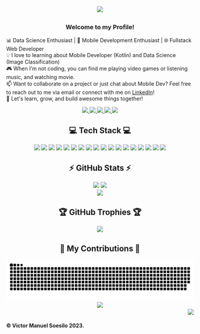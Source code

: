 <h1 align="center">
    <img src="https://readme-typing-svg.herokuapp.com/?font=Righteous&size=35&center=true&vCenter=true&width=500&height=70&duration=4000&lines=Hi+There!+👋;+I'm+Victor+Manuel+Soesilo!;+You+made+it,+here!😎" />
</h1>

<h3 align="center">Welcome to my Profile!</h3>

📊 Data Science Enthusiast | 📱 Mobile Development Enthusiast | 🌐 Fullstack Web Developer<br>
💡 I love to learning about Mobile Developer (Kotlin) and Data Science (Image Classification)<br>
🎮 When I'm not coding, you can find me playing video games or listening music, and watching movie.<br>
📫 Want to collaborate on a project or just chat about Mobile Dev? Feel free to reach out to me via email or connect with me on [LinkedIn](https://www.linkedin.com/in/victor-manuel-soesilo-7915721b5/)!<br>
🚀 Let's learn, grow, and build awesome things together!

<div align="center"> 
  <a href="mailto:vmanuels0083@gmail.com">
    <img src="https://img.shields.io/badge/Gmail-333333?logo=gmail&logoColor=white" />
  </a>
  <a href="https://instagram.com/victor_livan" target="_blank">
    <img src="https://img.shields.io/badge/Instagram-%23E4405F.svg?logo=Instagram&logoColor=white" target="_blank" />
  </a>
  <a href="https://www.linkedin.com/in/victor-manuel-soesilo-7915721b5/" target="_blank">
    <img src="https://img.shields.io/badge/LinkedIn-%230077B5.svg?logo=linkedin&logoColor=white" target="_blank" />
  </a>
  <a href="https://facebook.com/livan.soesilo" target="_blank">
    <img src="https://img.shields.io/badge/Facebook-%231877F2.svg?logo=Facebook&logoColor=white" target="_blank" />
  </a>
    <a href="https://discord.gg/317725744820256768" target="_blank">
    <img src="https://img.shields.io/badge/Discord-%237289DA.svg?logo=discord&logoColor=white" target="_blank" />
  </a>
</div>

<h2 align="center">💻 Tech Stack 💻 </h2>
<div align="center">
    <img src="https://img.shields.io/badge/css3-%231572B6.svg?style=flat&logo=css3&logoColor=white">
    <img src="https://img.shields.io/badge/php-%23777BB4.svg?style=flat&logo=php&logoColor=white">
    <img src="https://img.shields.io/badge/kotlin-%230095D5.svg?style=flat&logo=kotlin&logoColor=white">
    <img src="https://img.shields.io/badge/html5-%23E34F26.svg?style=flat&logo=html5&logoColor=white">
    <img src="https://img.shields.io/badge/laravel-%23FF2D20.svg?style=flat&logo=laravel&logoColor=white">
    <img src="https://img.shields.io/badge/javascript-%23323330.svg?style=flat&logo=javascript&logoColor=%23F7DF1E">
    <img src="https://img.shields.io/badge/python-3670A0?style=flat&logo=python&logoColor=ffdd54">
    <img src="https://img.shields.io/badge/mysql-%2300f.svg?style=flat&logo=mysql&logoColor=white">
    <img src="https://img.shields.io/badge/figma-%23F24E1E.svg?style=flat&logo=figma&logoColor=white">
    <img src="https://img.shields.io/badge/angular-%23DD0031.svg?style=flat&logo=angular&logoColor=white">
    <img src="https://img.shields.io/badge/Anaconda-%2344A833.svg?style=flat&logo=anaconda&logoColor=white">
    <img src="https://img.shields.io/badge/bootstrap-%23563D7C.svg?style=flat&logo=bootstrap&logoColor=white">
    <img src="https://img.shields.io/badge/android-%2320232a.svg?style=flat&logo=android&logoColor=%a4c639">
    <img src="https://img.shields.io/badge/sqlite-%2307405e.svg?style=flat&logo=sqlite&logoColor=white">
    <img src="https://img.shields.io/badge/Canva-%2300C4CC.svg?style=flat&logo=Canva&logoColor=white">
    <img src="https://img.shields.io/badge/Adobe%20Premiere%20Pro-9999FF.svg?style=flat&logo=Adobe%20Premiere%20Pro&logoColor=white">
    <img src="https://img.shields.io/badge/TensorFlow-%23FF6F00.svg?style=flat&logo=TensorFlow&logoColor=white">
    <img src="https://img.shields.io/badge/Postman-FF6C37?style=flat&logo=postman&logoColor=white">
</div>

<h2 align="center">⚡ GitHub Stats ⚡</h2>
<div align=center>
  <img width=430 src="https://streak-stats.demolab.com/?user=victorman01&count_private=true&theme=react&border_radius=10"/>
  <img width=405 src="https://github-readme-stats-salesp07.vercel.app/api?username=salesp07&count_private=true&show_icons=true&theme=react&rank_icon=github&border_radius=10"/>
  <br/>
  <img width=300 align="center" src="https://github-readme-stats-salesp07.vercel.app/api/top-langs/?username=victorman01&hide=HTML&langs_count=8&layout=compact&theme=react&border_radius=10&size_weight=0.5&count_weight=0.5&exclude_repo=github-readme-stats" />
</div>

<h2 align="center">🏆 GitHub Trophies 🏆</h2>
<div align=center>
  <img src="https://github-profile-trophy.vercel.app/?username=victorman01&theme=radical&no-frame=false&no-bg=false"/>
</div>

<h2 align="center">🙌 My Contributions 🙌</h2>
<div align="center">
  <img src="https://raw.githubusercontent.com/victorman01/victorman01/output/github-contribution-grid-snake.svg" />
</div>

<div align="center">
    <img src="https://readme-typing-svg.herokuapp.com/?font=Righteous&size=25&center=true&vCenter=true&width=500&height=70&duration=4000&lines=Thanks+for+visiting!+✌️;+Let's+connect+and+ready+to+colab!🙂">
</div>

<img align="right" src="https://visitor-badge.laobi.icu/badge?page_id=victorman01">
<br>

<h4>© Victor Manuel Soesilo 2023.</h4>
